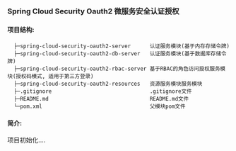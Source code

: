 
### Spring Cloud Security Oauth2 微服务安全认证授权 

#### 项目结构:

```
  ├─spring-cloud-security-oauth2-server      认证服务模块(基于内存存储令牌)
  ├─spring-cloud-security-oauth2-db-server   认证服务模块(基于数据库存储令牌)
  ├─spring-cloud-security-oauth2-rbac-server 基于RBAC的角色访问授权服务模块(授权码模式, 适用于第三方登录)
  ├─spring-cloud-security-oauth2-resources   资源服务模块服务模块
  ├─.gitignore                               .gitignore文件
  ├─README.md                                README.md文件
  └─pom.xml                                  父模块pom文件
 ```

#### 简介:


项目初始化....
